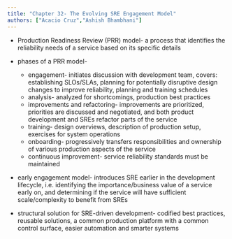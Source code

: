 ```yaml
---
title: "Chapter 32- The Evolving SRE Engagement Model"
authors: ["Acacio Cruz","Ashish Bhambhani"]
---
```


* Production Readiness Review (PRR) model- a process that identifies the reliability needs of a service based on its specific details

* phases of a PRR model-
	* engagement- initiates discussion with development team, covers: establishing SLOs/SLAs, planning for potentially disruptive design changes to improve reliability, planning and training schedules
	* analysis- analyzed for shortcomings, production best practices
	* improvements and refactoring- improvements are prioritized, priorities are discussed and negotiated, and both product development and SREs refactor parts of the service
	* training- design overviews, description of production setup, exercises for system operations
	* onboarding- progressively transfers responsibilities and ownership of various production aspects of the service
	* continuous improvement- service reliability standards must be maintained

* early engagement model- introduces SRE earlier in the development lifecycle, i.e. identifying the importance/business value of a service early on, and determining if the service will have sufficient scale/complexity to benefit from SREs

* structural solution for SRE-driven development- codified best practices, reusable solutions, a common production platform with a common control surface, easier automation and smarter systems

